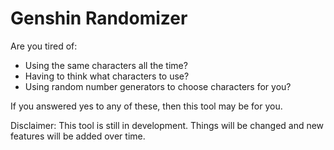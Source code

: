 # Genshin Randomizer

Are you tired of: 
- Using the same characters all the time?
- Having to think what characters to use?
- Using random number generators to choose characters for you?

If you answered yes to any of these, then this tool may be for you.

Disclaimer: This tool is still in development. Things will be changed and new features will be added over time.